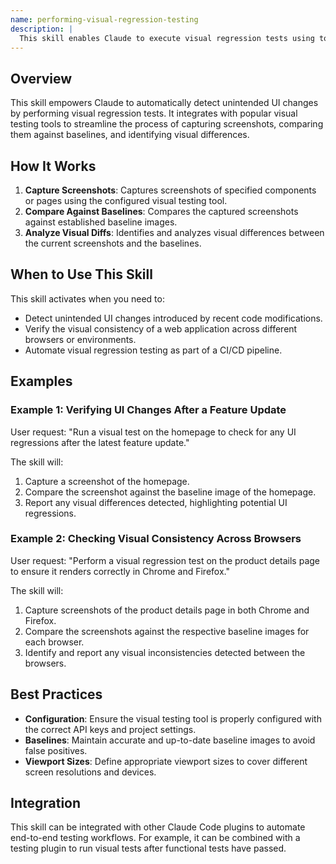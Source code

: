 ```yaml
---
name: performing-visual-regression-testing
description: |
  This skill enables Claude to execute visual regression tests using tools like Percy, Chromatic, and BackstopJS. It captures screenshots, compares them against baselines, and analyzes visual differences to identify unintended UI changes. Use this skill when the user requests visual testing, UI change verification, or regression testing for a web application or component. Trigger phrases include "visual test," "UI regression," "check visual changes," or "/visual-test".
---
```


## Overview

This skill empowers Claude to automatically detect unintended UI changes by performing visual regression tests. It integrates with popular visual testing tools to streamline the process of capturing screenshots, comparing them against baselines, and identifying visual differences.

## How It Works

1. **Capture Screenshots**: Captures screenshots of specified components or pages using the configured visual testing tool.
2. **Compare Against Baselines**: Compares the captured screenshots against established baseline images.
3. **Analyze Visual Diffs**: Identifies and analyzes visual differences between the current screenshots and the baselines.

## When to Use This Skill

This skill activates when you need to:
- Detect unintended UI changes introduced by recent code modifications.
- Verify the visual consistency of a web application across different browsers or environments.
- Automate visual regression testing as part of a CI/CD pipeline.

## Examples

### Example 1: Verifying UI Changes After a Feature Update

User request: "Run a visual test on the homepage to check for any UI regressions after the latest feature update."

The skill will:
1. Capture a screenshot of the homepage.
2. Compare the screenshot against the baseline image of the homepage.
3. Report any visual differences detected, highlighting potential UI regressions.

### Example 2: Checking Visual Consistency Across Browsers

User request: "Perform a visual regression test on the product details page to ensure it renders correctly in Chrome and Firefox."

The skill will:
1. Capture screenshots of the product details page in both Chrome and Firefox.
2. Compare the screenshots against the respective baseline images for each browser.
3. Identify and report any visual inconsistencies detected between the browsers.

## Best Practices

- **Configuration**: Ensure the visual testing tool is properly configured with the correct API keys and project settings.
- **Baselines**: Maintain accurate and up-to-date baseline images to avoid false positives.
- **Viewport Sizes**: Define appropriate viewport sizes to cover different screen resolutions and devices.

## Integration

This skill can be integrated with other Claude Code plugins to automate end-to-end testing workflows. For example, it can be combined with a testing plugin to run visual tests after functional tests have passed.